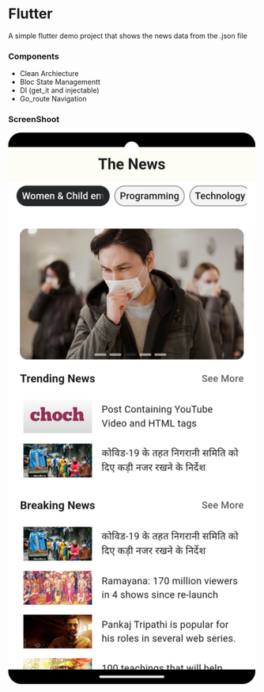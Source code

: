 # Flutter 

A simple flutter demo project that shows the news data from the .json file

### Components
* Clean Archiecture
* Bloc State Managementt
* DI (get_it and injectable)
* Go_route Navigation


### ScreenShoot 

<img src="https://github.com/KinjalDhamat312/Flutter_news_app/blob/main/screenshoot/image_1.png?raw=true" width="500">
